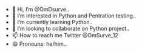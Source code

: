 - 👋 Hi, I’m @OmDsurve..
- 👀 I’m interested in Python and Pentration testing..
- 🌱 I’m currently learning Python..
- 💞️ I’m looking to collaborate on Python project..
- 📫 How to reach me Twitter @OmSurve_12
- 😄 Pronouns: he/him..

<!---
OmDsurve/OmDsurve is a ✨ special ✨ repository because its `README.md` (this file) appears on your GitHub profile.
You can click the Preview link to take a look at your changes.
--->
